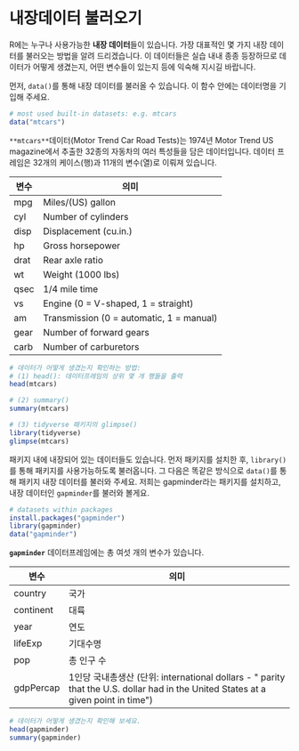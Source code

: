 # 내장데이터 불러오기

R에는 누구나 사용가능한 **내장 데이터**들이 있습니다. 가장 대표적인 몇 가지 내장 데이터를 불러오는 방법을 알려 드리겠습니다. 이 데이터들은 실습 내내 종종 등장하므로 데이터가 어떻게 생겼는지, 어떤 변수들이 있는지 등에 익숙해 지시길 바랍니다. 

먼저, `data()`를 통해 내장 데이터를 불러올 수 있습니다. 이 함수 안에는 데이터명을 기입해 주세요. 

```r
# most used built-in datasets: e.g. mtcars 
data("mtcars")
```

`**mtcars**`데이터(Motor Trend Car Road Tests)는 1974년 Motor Trend US magazine에서 추출한 32종의 자동차의 여러 특성들을 담은 데이터입니다. 데이터 프레임은 32개의 케이스(행)과 11개의 변수(열)로 이뤄져 있습니다. 

| 변수 | 의미 |
| --- | --- |
| mpg | Miles/(US) gallon |
| cyl	 | Number of cylinders |
| disp	 | Displacement (cu.in.) |
| hp	 | Gross horsepower |
| drat	 | Rear axle ratio |
| wt | Weight (1000 lbs) |
| qsec	 | 1/4 mile time |
| vs	 | Engine (0 = V-shaped, 1 = straight) |
| am	 | Transmission (0 = automatic, 1 = manual) |
| gear	 | Number of forward gears |
| carb	 | Number of carburetors |

```r
# 데이터가 어떻게 생겼는지 확인하는 방법: 
# (1) head(): 데이터프레임의 상위 몇 개 행들을 출력
head(mtcars)

# (2) summary()
summary(mtcars) 

# (3) tidyverse 패키지의 glimpse()
library(tidyverse)
glimpse(mtcars)
```

패키지 내에 내장되어 있는 데이터들도 있습니다. 먼저 패키지를 설치한 후, `library()`를 통해 패키지를 사용가능하도록 불러옵니다. 그 다음은 똑같은 방식으로 `data()`를 통해 패키지 내장 데이터를 불러와 주세요. 저희는 gapminder라는 패키지를 설치하고, 내장 데이터인 `gapminder`를 불러와 볼게요. 

```r
# datasets within packages 
install.packages("gapminder") 
library(gapminder)
data("gapminder")
```

**`gapminder`** 데이터프레임에는 총 여섯 개의 변수가 있습니다. 

| 변수 | 의미 |
| --- | --- |
| country | 국가 |
| continent | 대륙 |
| year | 연도 |
| lifeExp | 기대수명 |
| pop | 총 인구 수 |
| gdpPercap | 1인당 국내총생산 (단위: international dollars - " parity that the U.S. dollar had in the United States at a given point in time") |

```r
# 데이터가 어떻게 생겼는지 확인해 보세요. 
head(gapminder) 
summary(gapminder) 
```
